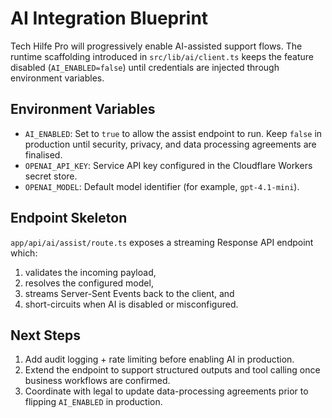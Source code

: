 # AI Integration Blueprint

Tech Hilfe Pro will progressively enable AI-assisted support flows. The runtime scaffolding introduced in `src/lib/ai/client.ts` keeps the feature disabled (`AI_ENABLED=false`) until credentials are injected through environment variables.

## Environment Variables

- `AI_ENABLED`: Set to `true` to allow the assist endpoint to run. Keep `false` in production until security, privacy, and data processing agreements are finalised.
- `OPENAI_API_KEY`: Service API key configured in the Cloudflare Workers secret store.
- `OPENAI_MODEL`: Default model identifier (for example, `gpt-4.1-mini`).

## Endpoint Skeleton

`app/api/ai/assist/route.ts` exposes a streaming Response API endpoint which:

1. validates the incoming payload,
2. resolves the configured model,
3. streams Server-Sent Events back to the client, and
4. short-circuits when AI is disabled or misconfigured.

## Next Steps

1. Add audit logging + rate limiting before enabling AI in production.
2. Extend the endpoint to support structured outputs and tool calling once business workflows are confirmed.
3. Coordinate with legal to update data-processing agreements prior to flipping `AI_ENABLED` in production.
